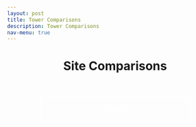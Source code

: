 ```yaml
---
layout: post
title: Tower Comparisons
description: Tower Comparisons
nav-menu: true
---
```


<script>
window.onload = function() {
  var coll = document.getElementsByClassName("collapsible");
  var i;

  for (i = 0; i < coll.length; i++) {
    coll[i].addEventListener("click", function() {
      this.classList.toggle("active");
      var content = this.nextElementSibling;
      if (content.style.display === "block") {
        content.style.display = "none";
      } else {
        content.style.display = "block";
      }
    });
  }
}
</script>

<style>
.collapsible {
  background-color: transparent;
  color: white;
  text-align: center;
  padding: 15px;
  border: 2px solid white;
  font-size: 20px;
  justify-content: center;
  align-items: center;
  cursor: pointer;
  transition: background-color 0.5s, color 0.5s, border-color 0.5s;
  width: 70%;
  display: block;
  margin: 0 auto;
  margin-bottom: 10px;
  line-height: normal; /* Add this line */
  margin-bottom: 10px;
}
.content {
  display: none;
  margin: auto;
  width: 70%;
}
.collapsibleContainer {
  text-align: center;
}
<style>
.grid-container {
  display: grid;
  grid-template-columns: repeat(auto-fill, minmax(200px, 1fr)); /* adjust minmax values according to your preference */
  gap: 10px;
  justify-content: center;
}

.grid-container > div {
  position: relative;
}

.grid-container img {
  width: 100%;
  height: auto;
  transition: transform 0.25s ease;
}

.grid-container img:hover {
  transform: scale(1.1);
}

.grid-container .vertical-line {
  position: absolute;
  left: 50%;
  top: 0;
  bottom: 0;
  width: 1px;
  background-color: #A9A9A9;
  z-index: 1;
}

.grid-container .vertical-line::after {
  content: "";
  position: absolute;
  left: 50%;
  top: 0;
  bottom: 0;
  width: 1px;
  background-color: #A9A9A9;
  z-index: 1;
}
</style>

<script>
function imgError(image) {
    image.onerror = "";
    image.outerHTML = '<img src="../../images/cat_attempt.png" alt="Cat 404" style="width: 200px; display: block; margin: auto;"><div>Sorry, not available! This means we don\'t have data for today yet, or the values are all NA!</div>';
    return true;
}
</script>


<header>
    <h1 style="text-align:center;">Site Comparisons</h1>
</header>

<div class="collapsibleContainer">
<button class="collapsible">Other</button>
<div class="content">

<!-- u_star section -->
<h2>Friction Velocity (u_star)</h2>

<!-- Replace 'fluxtower1' with the actual tower names -->
<!-- Create an anchor link for each image. The href attribute points to the full-sized image, and the img element displays a smaller version. -->

<!-- Today Plots -->
<h3>Today Plots</h3>
<div class="grid-container">
{% for i in (1..4) %}
  <div>
    <h4>Flux Tower {{i}}</h4>
    <a href="fluxtower{{i}}/daily_plots/fluxtower{{i}}_u_star_today.png" target="_blank">
      <img src="fluxtower{{i}}/daily_plots/fluxtower{{i}}_u_star_today.png" alt="Fluxtower{{i}} - u_star today" onerror="imgError(this);">
    </a>
  </div>
{% endfor %}
</div>

<!-- Yesterday Plots -->
<h3>Yesterday Plots</h3>
<div class="grid-container">
{% for i in (1..4) %}
  <div>
    <h4>Flux Tower {{i}}</h4>
    <a href="fluxtower{{i}}/daily_plots/fluxtower{{i}}_u_star_yesterday.png" target="_blank">
      <img src="fluxtower{{i}}/daily_plots/fluxtower{{i}}_u_star_yesterday.png" alt="Fluxtower{{i}} - u_star yesterday" onerror="imgError(this);">
    </a>
  </div>
{% endfor %}
</div>

<!-- Rest of the content (Hs and tau sections) would go here, modified in a similar fashion -->

</div>
</div>

<script>
function imgError(image) {
    image.onerror = "";
    image.outerHTML = '<img src="../../images/cat_attempt.png" alt="Cat 404" style="width: 200px; display: block; margin: auto;"><div>Sorry, not available! This means we don\'t have data for today yet, or the values are all NA!</div>';
    return true;
}
</script>
